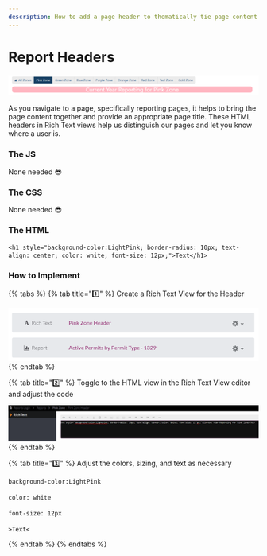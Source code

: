 ```yaml
---
description: How to add a page header to thematically tie page content together
---
```


# Report Headers

![a Pink Zone page for RPP reporting](<../../../.gitbook/assets/image (79).png>)

As you navigate to a page, specifically reporting pages, it helps to bring the page content together and provide an appropriate page title. These HTML headers in Rich Text views help us distinguish our pages and let you know where a user is.

### The JS

None needed 😎

### The CSS

None needed 😎

### The HTML

```
<h1 style="background-color:LightPink; border-radius: 10px; text-align: center; color: white; font-size: 12px;">Text</h1>
```

### How to Implement

{% tabs %}
{% tab title="1️⃣" %}
Create a Rich Text View for the Header

![](<../../../.gitbook/assets/image (78) (1).png>)
{% endtab %}

{% tab title="2️⃣" %}
Toggle to the HTML view in the Rich Text View editor and adjust the code

![](<../../../.gitbook/assets/image (76).png>)
{% endtab %}

{% tab title="3️⃣" %}
Adjust the colors, sizing, and text as necessary

```
background-color:LightPink

color: white

font-size: 12px

>Text<
```
{% endtab %}
{% endtabs %}

